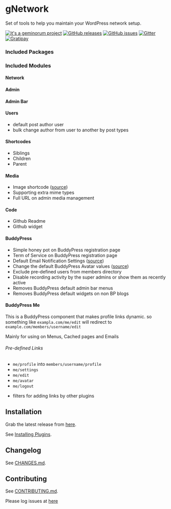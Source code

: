 # gNetwork

Set of tools to help you maintain your WordPress network setup.

[![it's a geminorum project](http://img.shields.io/badge/it's_a-geminorum_project-lightgrey.svg?style=flat)](http://geminorum.ir/)
[![GitHub releases](https://img.shields.io/github/release/geminorum/gnetwork.svg?style=flat)](https://github.com/geminorum/gnetwork/releases)
[![GitHub issues](https://img.shields.io/github/issues/geminorum/gnetwork.svg?style=flat)](https://github.com/geminorum/gnetwork/issues)
[![Gitter](https://badges.gitter.im/Join%20Chat.svg)](https://gitter.im/geminorum/gnetwork?utm_source=badge&utm_medium=badge&utm_campaign=pr-badge)
[![Gratipay](http://img.shields.io/gratipay/geminorum.svg?style=flat)](https://gratipay.com/geminorum/)

### Included Packages

### Included Modules

#### Network

#### Admin

#### Admin Bar

#### Users
* default post author user
* bulk change author from user to another by post types

#### Shortcodes
* Siblings
* Children
* Parent

#### Media
* Image shortcode ([source](https://kovshenin.com/2012/native-image-sizing-on-the-fly-with-wordpress/))
* Supporting extra mime types
* Full URL on admin media management

#### Code
* Github Readme
* Github widget

#### BuddyPress
* Simple honey pot on BuddyPress registration page
* Term of Service on BuddyPress registration page
* Default Email Notification Settings ([source](https://bp-tricks.com/snippets/changing-default-buddypress-notifications-settings/))
* Change the default BuddyPress Avatar values ([source](https://bp-tricks.com/snippets/code/high-quality-buddypress-avatars-jetpack-photon-support/))
* Exclude pre-defined users from members directory
* Disable recording activity by the super admins or show them as recently active
* Removes BuddyPress default admin bar menus
* Removes BuddyPress default widgets on non BP blogs

#### BuddyPress Me
This is a BuddyPress component that makes profile links dynamic. so something like `exampla.com/me/edit` will redirect to `example.com/members/username/edit`

Mainly for using on Menus, Cached pages and Emails

###### Pre-defined Links
- `me/profile` into `members/username/profile`
- `me/settings`
- `me/edit`
- `me/avatar`
- `me/logout`

* filters for adding links by other plugins

## Installation

Grab the latest release from [here](https://github.com/geminorum/gnetwork/releases).

See [Installing Plugins](http://codex.wordpress.org/Managing_Plugins#Installing_Plugins).

## Changelog

See [CHANGES.md](CHANGES.md).

## Contributing

See [CONTRIBUTING.md](CONTRIBUTING.md).

Please log issues at [here](https://github.com/geminorum/gnetwork/issues)
